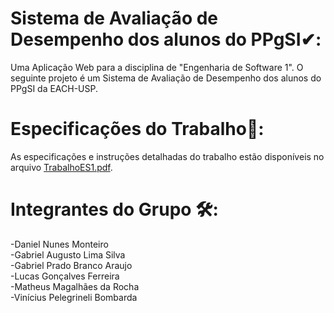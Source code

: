 # Sistema de Avaliação de Desempenho dos alunos do PPgSI✔:

Uma Aplicação Web para a disciplina de "Engenharia de Software 1".
O seguinte projeto é um Sistema de Avaliação de Desempenho dos alunos do PPgSI da EACH-USP.

# Especificações do Trabalho🔎:

As especificações e instruções detalhadas do trabalho estão disponíveis no arquivo [TrabalhoES1.pdf](https://github.com/yingyangtongxue/es1/blob/main/Sistema%20-%20Relatorio%20de%20desempenho%20do%20PPgSI.pdf).

# Integrantes do Grupo 🛠️:

-Daniel Nunes Monteiro \
-Gabriel Augusto Lima Silva \
-Gabriel Prado Branco Araujo \
-Lucas Gonçalves Ferreira \
-Matheus Magalhães da Rocha \
-Vinícius Pelegrineli Bombarda
